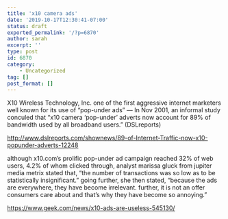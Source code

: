 ```yaml
---
title: 'x10 camera ads'
date: '2019-10-17T12:30:41-07:00'
status: draft
exported_permalink: '/?p=6870'
author: sarah
excerpt: ''
type: post
id: 6870
category:
    - Uncategorized
tag: []
post_format: []
---
```

X10 Wireless Technology, Inc. one of the first aggressive internet marketers well known for its use of “pop-under ads” — In Nov 2001, an informal study conculed that “x10 camera ‘pop-under’ adverts now account for 89% of bandwidth used by all broadband users.” (DSLreports)

http://www.dslreports.com/shownews/89-of-Internet-Traffic-now-x10-popunder-adverts-12248

although x10.com’s prolific pop-under ad campaign reached 32% of web users, 4.2% of whom clicked through, analyst marissa gluck from jupiter media metrix stated that, “the number of transactions was so low as to be statistically insignificant.” going further, she then stated, “because the ads are everywhere, they have become irrelevant. further, it is not an offer consumers care about and that’s why they have become so annoying.”

https://www.geek.com/news/x10-ads-are-useless-545130/